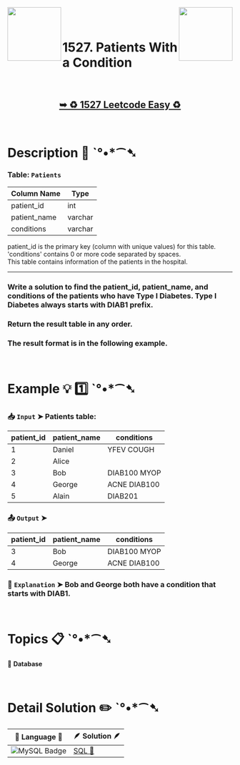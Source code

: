 
[<img align="left" src ="https://github.com/user-attachments/assets/c5e05cce-05ba-4f7d-8cea-67dc1112ab98" width = "120px" />](https://github.com/Prakhar-002/LEETCODE/tree/main/%F0%9F%93%9A%20Study%20%F0%9F%8E%A7%20Plan%20%F0%9F%91%A8%F0%9F%8F%BB%E2%80%8D%F0%9F%92%BB/%F0%9F%93%A6%20SQL%2050%20-%20%F0%9F%8C%BD%20Crack%20SQL%20Interview/%F0%9F%94%AC%20Examine%20Thoroughly%20%F0%9F%A7%AC/07%20Advanced%20String%20Functions%20%26%20Regex%20%26%20Clause/Day%20%E2%9E%BA%2044%20%F0%9F%8C%BD1667.%20Fix%20Names%20in%20a%20Table)
[<img align="right" src ="https://github.com/user-attachments/assets/6614aa7c-a424-4349-b963-2111d9e9aa0d" width = "120px" />](https://github.com/Prakhar-002/LEETCODE/tree/main/%F0%9F%93%9A%20Study%20%F0%9F%8E%A7%20Plan%20%F0%9F%91%A8%F0%9F%8F%BB%E2%80%8D%F0%9F%92%BB/%F0%9F%93%A6%20SQL%2050%20-%20%F0%9F%8C%BD%20Crack%20SQL%20Interview/%F0%9F%94%AC%20Examine%20Thoroughly%20%F0%9F%A7%AC/07%20Advanced%20String%20Functions%20%26%20Regex%20%26%20Clause/Day%20%E2%9E%BA%2046%20%F0%9F%8C%BD%20196.%20Delete%20Duplicate%20Emails)

</br>
</br>

# 1527. Patients With a Condition

</br>

<h2 align="center"> 

<a href="https://leetcode.com/problems/patients-with-a-condition/description/?envType=study-plan-v2&envId=top-sql-50"><strong>➥ ♻️ 1527 Leetcode Easy ♻️ </strong></a>
</h2>

</br>

# Description 📜 ˋ°•*⁀➷

### Table: `Patients`

| Column Name  | Type    |
|--------------|---------|
| patient_id   | int     |
| patient_name | varchar |
| conditions   | varchar |

patient_id is the primary key (column with unique values) for this table.</br>
'conditions' contains 0 or more code separated by spaces. </br>
This table contains information of the patients in the hospital.

---

### Write a solution to find the patient_id, patient_name, and conditions of the patients who have Type I Diabetes. Type I Diabetes always starts with DIAB1 prefix.

### Return the result table in any order.

### The result format is in the following example.

</br>

# Example 💡 1️⃣ ˋ°•*⁀➷

  ### 📥 `Input`  ➤ Patients table:

| patient_id | patient_name | conditions   |
| ---------- | ------------ | ------------ |
| 1          | Daniel       | YFEV COUGH   |
| 2          | Alice        |              |
| 3          | Bob          | DIAB100 MYOP |
| 4          | George       | ACNE DIAB100 |
| 5          | Alain        | DIAB201      |

  ### 📤 `Output`  ➤

| patient_id | patient_name | conditions   |
| ---------- | ------------ | ------------ |
| 3          | Bob          | DIAB100 MYOP |
| 4          | George       | ACNE DIAB100 |

  ### 🔦 `Explanation`  ➤ Bob and George both have a condition that starts with DIAB1.

</br>

# Topics 📋 ˋ°•*⁀➷

🔸 **Database**  </br>

</br>

# Detail Solution ✏️ ˋ°•*⁀➷

| 📒 Language 📒  | 🪶 Solution 🪶 |
| ------------- | ------------- |
|  ![MySQL Badge](https://img.shields.io/badge/MySQL-4479A1?logo=mysql&logoColor=fff&style=for-the-badge)  | [SQL 🕍](https://github.com/Prakhar-002/LEETCODE/blob/main/%F0%9F%93%9A%20Study%20%F0%9F%8E%A7%20Plan%20%F0%9F%91%A8%F0%9F%8F%BB%E2%80%8D%F0%9F%92%BB/%F0%9F%93%A6%20SQL%2050%20-%20%F0%9F%8C%BD%20Crack%20SQL%20Interview/%F0%9F%94%AC%20Examine%20Thoroughly%20%F0%9F%A7%AC/07%20Advanced%20String%20Functions%20%26%20Regex%20%26%20Clause/Day%20%E2%9E%BA%2045%20%F0%9F%8C%BD1527.%20Patients%20With%20a%20Condition/%F0%9F%95%8D%20SQL%20-%201527.%20Patients%20With%20a%20Con.sql) |